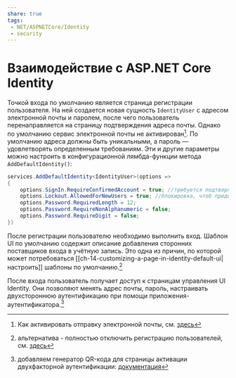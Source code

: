 ```yaml
---
share: true
tags:
 - NET/ASPNETCore/Identity
 - security
---
```

# Взаимодействие с ASP.NET Core Identity
Точкой входа по умолчанию является страница регистрации пользователя. На ней создается новая сущность `IdentityUser` с адресом электронной почты и паролем, после чего пользователь перенаправляется на страницу подтверждения адреса почты. Однако по умолчанию сервис электронной почты не активирован[^1]. По умолчанию адреса должны быть уникальными, а пароль — удовлетворять определенным требованиям. Эти и другие параметры можно настроить в конфигурационной лямбда-функции метода `AddDefaultIdentity()`:
```csharp
services.AddDefaultIdentity<IdentityUser>(options =>
{
	options.SignIn.RequireConfirmedAccount = true; //требуется подтверждение email
	options.Lockout.AllowedForNewUsers = true; //блокировка, чтоб предотвратить атаки методом перебора
	options.Password.RequiredLength = 12;
	options.Password.RequireNonAlphanumeric = false;
	options.Password.RequireDigit = false;
})
```

После регистрации пользователю необходимо выполнить вход. Шаблон UI по умолчанию содержит описание добавления сторонних поставщиков входа в учётную запись. Это одна из причин, по которой может потребоваться [[ch-14-customizing-a-page-in-identity-default-ui|настроить]] шаблоны по умолчанию.[^2]

После входа пользователь получает доступ к страницам управления UI Identity. Они позволяют менять адрес почты, пароль, настраивать двухстороннюю аутентификацию при помощи приложения-аутентификатора.[^3]

[^1]: Как активировать отправку электронной почты, см. [здесь](https://docs.microsoft.com/en-us/aspnet/core/security/authentication/accconfirm?view=aspnetcore-5.0&tabs=visual-studio)
[^2]: альтернатива - полностью отключить регистрацию пользователей, см. [здесь](https://docs.microsoft.com/en-us/aspnet/core/security/authentication/scaffold-identity?view=aspnetcore-6.0&tabs=visual-studio#disable-register-page)
[^3]: добавляем генератор QR-кода для страницы активации двухфакторной аутентификации: [документация](https://docs.microsoft.com/en-us/aspnet/core/security/authentication/identity-enable-qrcodes?view=aspnetcore-6.0)
